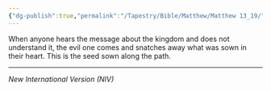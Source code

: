 ```yaml
---
{"dg-publish":true,"permalink":"/Tapestry/Bible/Matthew/Matthew 13_19/","title":"Matthew 13:19","hide":true,"tags":["bible-verse","bible-verse"],"dgHomeLink":true,"dgShowLocalGraph":true,"dgEnableSearch":true}
---
```



When anyone hears the message about the kingdom and does not understand it, the evil one comes and snatches away what was sown in their heart. This is the seed sown along the path.

---
*New International Version (NIV)*